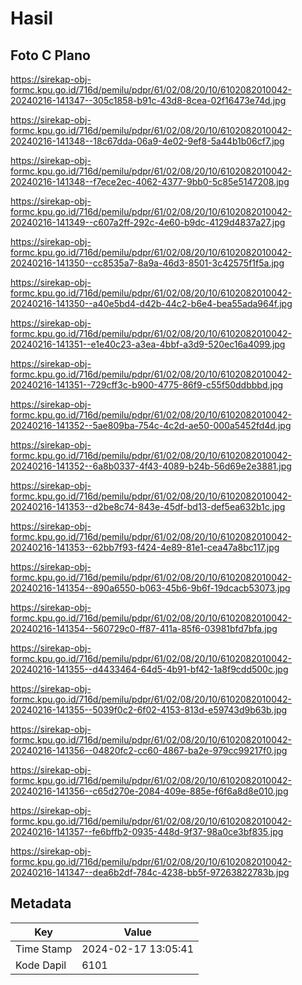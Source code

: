 # Hasil

## Foto C Plano

https://sirekap-obj-formc.kpu.go.id/716d/pemilu/pdpr/61/02/08/20/10/6102082010042-20240216-141347--305c1858-b91c-43d8-8cea-02f16473e74d.jpg

https://sirekap-obj-formc.kpu.go.id/716d/pemilu/pdpr/61/02/08/20/10/6102082010042-20240216-141348--18c67dda-06a9-4e02-9ef8-5a44b1b06cf7.jpg

https://sirekap-obj-formc.kpu.go.id/716d/pemilu/pdpr/61/02/08/20/10/6102082010042-20240216-141348--f7ece2ec-4062-4377-9bb0-5c85e5147208.jpg

https://sirekap-obj-formc.kpu.go.id/716d/pemilu/pdpr/61/02/08/20/10/6102082010042-20240216-141349--c607a2ff-292c-4e60-b9dc-4129d4837a27.jpg

https://sirekap-obj-formc.kpu.go.id/716d/pemilu/pdpr/61/02/08/20/10/6102082010042-20240216-141350--cc8535a7-8a9a-46d3-8501-3c42575f1f5a.jpg

https://sirekap-obj-formc.kpu.go.id/716d/pemilu/pdpr/61/02/08/20/10/6102082010042-20240216-141350--a40e5bd4-d42b-44c2-b6e4-bea55ada964f.jpg

https://sirekap-obj-formc.kpu.go.id/716d/pemilu/pdpr/61/02/08/20/10/6102082010042-20240216-141351--e1e40c23-a3ea-4bbf-a3d9-520ec16a4099.jpg

https://sirekap-obj-formc.kpu.go.id/716d/pemilu/pdpr/61/02/08/20/10/6102082010042-20240216-141351--729cff3c-b900-4775-86f9-c55f50ddbbbd.jpg

https://sirekap-obj-formc.kpu.go.id/716d/pemilu/pdpr/61/02/08/20/10/6102082010042-20240216-141352--5ae809ba-754c-4c2d-ae50-000a5452fd4d.jpg

https://sirekap-obj-formc.kpu.go.id/716d/pemilu/pdpr/61/02/08/20/10/6102082010042-20240216-141352--6a8b0337-4f43-4089-b24b-56d69e2e3881.jpg

https://sirekap-obj-formc.kpu.go.id/716d/pemilu/pdpr/61/02/08/20/10/6102082010042-20240216-141353--d2be8c74-843e-45df-bd13-def5ea632b1c.jpg

https://sirekap-obj-formc.kpu.go.id/716d/pemilu/pdpr/61/02/08/20/10/6102082010042-20240216-141353--62bb7f93-f424-4e89-81e1-cea47a8bc117.jpg

https://sirekap-obj-formc.kpu.go.id/716d/pemilu/pdpr/61/02/08/20/10/6102082010042-20240216-141354--890a6550-b063-45b6-9b6f-19dcacb53073.jpg

https://sirekap-obj-formc.kpu.go.id/716d/pemilu/pdpr/61/02/08/20/10/6102082010042-20240216-141354--560729c0-ff87-411a-85f6-03981bfd7bfa.jpg

https://sirekap-obj-formc.kpu.go.id/716d/pemilu/pdpr/61/02/08/20/10/6102082010042-20240216-141355--d4433464-64d5-4b91-bf42-1a8f9cdd500c.jpg

https://sirekap-obj-formc.kpu.go.id/716d/pemilu/pdpr/61/02/08/20/10/6102082010042-20240216-141355--5039f0c2-6f02-4153-813d-e59743d9b63b.jpg

https://sirekap-obj-formc.kpu.go.id/716d/pemilu/pdpr/61/02/08/20/10/6102082010042-20240216-141356--04820fc2-cc60-4867-ba2e-979cc99217f0.jpg

https://sirekap-obj-formc.kpu.go.id/716d/pemilu/pdpr/61/02/08/20/10/6102082010042-20240216-141356--c65d270e-2084-409e-885e-f6f6a8d8e010.jpg

https://sirekap-obj-formc.kpu.go.id/716d/pemilu/pdpr/61/02/08/20/10/6102082010042-20240216-141357--fe6bffb2-0935-448d-9f37-98a0ce3bf835.jpg

https://sirekap-obj-formc.kpu.go.id/716d/pemilu/pdpr/61/02/08/20/10/6102082010042-20240216-141347--dea6b2df-784c-4238-bb5f-97263822783b.jpg


## Metadata

| Key        | Value               |
| ---------- | ------------------- |
| Time Stamp | 2024-02-17 13:05:41 |
| Kode Dapil | 6101                |



